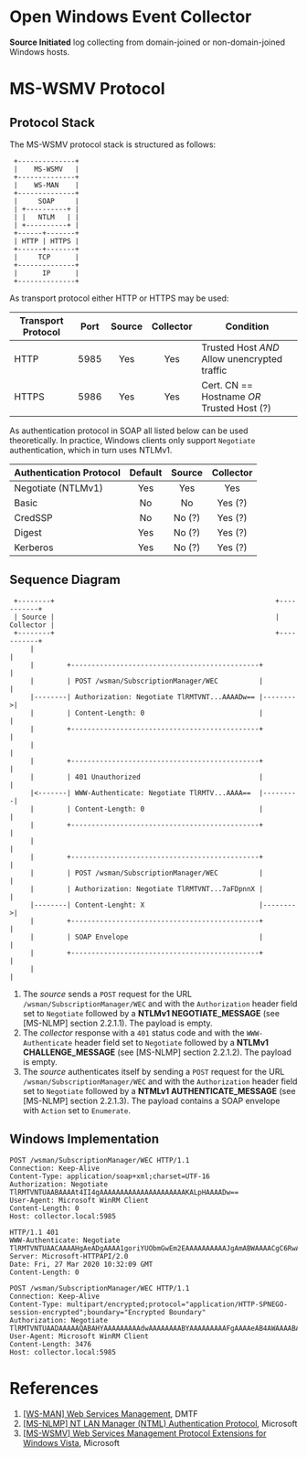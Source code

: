 
# Open Windows Event Collector

**Source Initiated** log collecting from domain-joined or non-domain-joined Windows hosts.


# MS-WSMV Protocol

## Protocol Stack

The MS-WSMV protocol stack is structured as follows:

```
 +--------------+
 |    MS-WSMV   |
 +--------------+
 |    WS-MAN    |
 +--------------+
 |     SOAP     |
 | +----------+ |
 | |   NTLM   | |
 | +----------+ |
 +------+-------+
 | HTTP | HTTPS |
 +------+-------+
 |     TCP      |
 +--------------+
 |      IP      |
 +--------------+
```

As transport protocol either HTTP or HTTPS may be used:

| Transport Protocol | Port | Source | Collector | Condition                                    |
|--------------------|:----:|:------:|:---------:|----------------------------------------------|
| HTTP               | 5985 | Yes    | Yes       | Trusted Host *AND* Allow unencrypted traffic |
| HTTPS              | 5986 | Yes    | Yes       | Cert. CN == Hostname *OR* Trusted Host (?)   |


As authentication protocol in SOAP all listed below can be used theoretically. In practice, Windows clients only support
`Negotiate` authentication, which in turn uses NTLMv1.

| Authentication Protocol | Default | Source | Collector  |
|-------------------------|:-------:|:------:|:----------:|
| Negotiate (NTLMv1)      | Yes     | Yes    | Yes        |
| Basic                   | No      | No     | Yes (?)    |
| CredSSP                 | No      | No (?) | Yes (?)    |
| Digest                  | Yes     | No (?) | Yes (?)    |
| Kerberos                | Yes     | No (?) | Yes (?)    |


## Sequence Diagram

```
 +--------+                                                      +-----------+
 | Source |                                                      | Collector |
 +--------+                                                      +-----------+
     |                                                                 |
     |        +----------------------------------------------+         |
     |        | POST /wsman/SubscriptionManager/WEC          |         |
     |--------| Authorization: Negotiate TlRMTVNT...AAAADw== |-------->|
     |        | Content-Length: 0                            |         |
     |        +----------------------------------------------+         |
     |                                                                 |
     |        +----------------------------------------------+         |
     |        | 401 Unauthorized                             |         |
     |<-------| WWW-Authenticate: Negotiate TlRMTV...AAAA==  |---------|
     |        | Content-Length: 0                            |         |
     |        +----------------------------------------------+         |
     |                                                                 |
     |        +----------------------------------------------+         |
     |        | POST /wsman/SubscriptionManager/WEC          |         |
     |        | Authorization: Negotiate TlRMTVNT...7aFDpnnX |         |
     |--------| Content-Lenght: X                            |-------->|
     |        +----------------------------------------------+         |
     |        | SOAP Envelope                                |         |
     |        +----------------------------------------------+         |
     |                                                                 |
```

1. The *source* sends a `POST` request for the URL `/wsman/SubscriptionManager/WEC` and with the `Authorization` header 
    field set to `Negotiate` followed by a **NTLMv1 NEGOTIATE_MESSAGE** (see \[MS-NLMP\] section 2.2.1.1). The payload is 
    empty.
2. The *collector* response with a `401` status code and with the `WWW-Authenticate` header field set to `Negotiate` 
    followed by a **NTLMv1 CHALLENGE_MESSAGE** (see \[MS-NLMP\] section 2.2.1.2). The payload is empty.
3. The *source* authenticates itself by sending a `POST` request for the URL `/wsman/SubscriptionManager/WEC` and with 
    the `Authorization` header field set to `Negotiate` followed by a **NTMLv1 AUTHENTICATE_MESSAGE** (see \[MS-NLMP\] 
    section 2.2.1.3). The payload contains a SOAP envelope with `Action` set to `Enumerate`.


## Windows Implementation

```http request
POST /wsman/SubscriptionManager/WEC HTTP/1.1
Connection: Keep-Alive
Content-Type: application/soap+xml;charset=UTF-16
Authorization: Negotiate TlRMTVNTUAABAAAAt4II4gAAAAAAAAAAAAAAAAAAAAAKALpHAAAADw==
User-Agent: Microsoft WinRM Client
Content-Length: 0
Host: collector.local:5985
```

```http response
HTTP/1.1 401 
WWW-Authenticate: Negotiate TlRMTVNTUAACAAAAHgAeADgAAAA1goriYUObmGwEm2EAAAAAAAAAAJgAmABWAAAACgC6RwAAAA9XAEkATgAtAEcAMABGADkAQgBEAEwARgBHAEwARwACAB4AVwBJAE4ALQBHADAARgA5AEIARABMAEYARwBMAEcAAQAeAFcASQBOAC0ARwAwAEYAOQBCAEQATABGAEcATABHAAQAHgBEAEUAUwBLAFQATwBQAC0ANgBFAEYARQBNAEIAQgADAB4ARABFAFMASwBUAE8AUAAtADYARQBGAEUATQBCAEIABwAIAG8+avgiBNYBAAAAAA==
Server: Microsoft-HTTPAPI/2.0
Date: Fri, 27 Mar 2020 10:32:09 GMT
Content-Length: 0
```

```http request
POST /wsman/SubscriptionManager/WEC HTTP/1.1
Connection: Keep-Alive
Content-Type: multipart/encrypted;protocol="application/HTTP-SPNEGO-session-encrypted";boundary="Encrypted Boundary"
Authorization: Negotiate TlRMTVNTUAADAAAAAQABAHYAAAAAAAAAdwAAAAAAAABYAAAAAAAAAFgAAAAeAB4AWAAAABAAEAB3AAAANYqI4goAukcAAAAPmD0yQwTKWnFp1Uy4jLim4lcASQBOAC0AVAAyADEATABVAE4ANgBEAEoASwA2AAAEjYlhpb73BYOeiGamkT8s
User-Agent: Microsoft WinRM Client
Content-Length: 3476
Host: collector.local:5985
```


# References

1. [\[WS-MAN\] Web Services Management](https://www.dmtf.org/standards/ws-man), DMTF
2. [\[MS-NLMP\] NT LAN Manager (NTML) Authentication Protocol](https://docs.microsoft.com/en-gb/openspecs/windows_protocols/ms-nlmp), Microsoft
3. [\[MS-WSMV\] Web Services Management Protocol Extensions for Windows Vista](https://docs.microsoft.com/en-us/openspecs/windows_protocols/ms-wsmv), Microsoft

